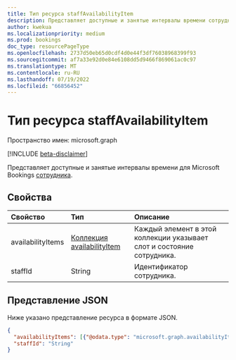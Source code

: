 ```yaml
---
title: Тип ресурса staffAvailabilityItem
description: Представляет доступные и занятые интервалы времени сотрудника Bookings.
author: kwekua
ms.localizationpriority: medium
ms.prod: bookings
doc_type: resourcePageType
ms.openlocfilehash: 2737d50eb65d0cdf4d0e44f3df76038968399f93
ms.sourcegitcommit: af7a33e92d0e84e6108dd5d9466f869061ac0c97
ms.translationtype: MT
ms.contentlocale: ru-RU
ms.lasthandoff: 07/19/2022
ms.locfileid: "66856452"
---
```

# <a name="staffavailabilityitem-resource-type"></a>Тип ресурса staffAvailabilityItem

Пространство имен: microsoft.graph

 [!INCLUDE [beta-disclaimer](../../includes/beta-disclaimer.md)]

Представляет доступные и занятые интервалы времени для Microsoft Bookings [сотрудника](bookingstaffmember.md).

## <a name="properties"></a>Свойства

| Свойство  | Тип |Описание|
|:---------------|:--------|:----------|
|availabilityItems |[Коллекция availabilityItem](availabilityitem.md) |Каждый элемент в этой коллекции указывает слот и состояние сотрудника.|
|staffId |String |Идентификатор сотрудника.|

## <a name="json-representation"></a>Представление JSON

Ниже указано представление ресурса в формате JSON.

<!-- {
  "blockType": "resource",
  "@odata.type": "microsoft.graph.staffAvailabilityItem"
}-->

``` json
{
  "availabilityItems": [{"@odata.type": "microsoft.graph.availabilityItem"}],
  "staffId": "String"
}
```